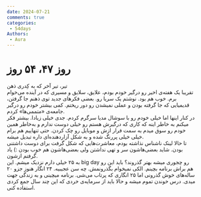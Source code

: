 ```yaml
---
date: 2024-07-21
comments: true
categories:
 - 54days
Authors:
 - Aura
---
```

# روز ۴۷، ۵۴ روز
تیر، تیر آخر که به کِدری ذهن <!-- more -->
</br>
تقریبا یک هفته‌ی اخیر رو درگیر خودم بودم، علایق، سلایق و مسیری که در آینده می‌خوام برم. خوب هم بود. نوشتم یک سریا رو. بعضی‌ فکرهای جدید توی ذهنم جا گرفتن، قدیمیایی که جا گرفته بودن و عملی نمیشدن رو دور ریختم. کمی بیشتر خودم رو درگیر جامعه‌ی «متممی‌ها» کردم. </br>
در کنار اینها اما خیلی خودم رو با سوشال مدیا سرگرم کردم. جدی خیلی زیادا. بیشتر فکر میکنم به خاطر اینه که کاری که درگیرش هستم رو خیلی دوست ندارم و به‌خاطر همین خودم رو سوق میدم به سمت فرار ازش و موبایل رو چک کردن. حتی تنهاییم هم برام خیلی خیلی پررنگ شده و به شکل آزاردهنده‌ای داره تبدیل میشه. </br>
تا حالا لینک ناشناس نذاشته بودم، معاشرت‌هایی که شکل گرفت برای دوست داشتنی بودن. شاید بعضی‌هاشون سر و تهی نداشتن ولی بعضی‌هاشون هم خوب بودن :) یاد گرفتم ازشون. </br>
به ۲۵ خیلی دارم نزدیک میشم. این big day رو چجوری میشه بهتر گذروند؟ باید این رو هم براش برنامه بچینم. الکی نمیخوام بگذرونمش. چه سن عجیبیه. ۲۴ انگار هنوز جزو ۲۰ ساله‌های خوش گذرونی اما ۲۵ انگاری که پرتاب می‌شی. برنامه میچینی و به زندگی جهت میدی. درس خوندن تموم میشه و حالا باید از سرمایه‌ی خردی که این چند سال جمع کردی استفاده کنی. </br>
